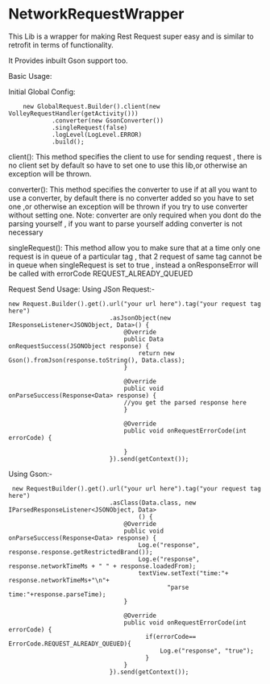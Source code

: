 # NetworkRequestWrapper
This Lib is a wrapper for making Rest Request super easy and is similar to retrofit in terms of functionality. 

It Provides inbuilt Gson support too.


Basic Usage:

Initial Global Config:

        new GlobalRequest.Builder().client(new VolleyRequestHandler(getActivity()))
                .converter(new GsonConverter())
                .singleRequest(false)
                .logLevel(LogLevel.ERROR)
                .build();

client(): This method specifies the client to use for sending request , there is no client set by default so have to set one to use this lib,or otherwise an exception will be thrown.

converter(): This method specifies the converter to use if at all you want to use a converter, by default there is no converter added so you have to set one ,or otherwise an exception will be thrown if you try to use converter without setting one.
Note: converter are only required when you dont do the parsing yourself , if you want to parse yourself adding converter is not necessary

singleRequest(): This method allow you to make sure that at a time only one request is in queue of a particular tag , that 2 request of same tag cannot be in queue when singleRequest is set to true , instead a onResponseError will be called with errorCode REQUEST_ALREADY_QUEUED

Request Send Usage:
 Using JSon Request:-
 
    new Request.Builder().get().url("your url here").tag("your request tag here")
                                .asJsonObject(new IResponseListener<JSONObject, Data>() {
                                    @Override
                                    public Data onRequestSuccess(JSONObject response) {
                                        return new Gson().fromJson(response.toString(), Data.class);
                                    }

                                    @Override
                                    public void onParseSuccess(Response<Data> response) {
                                    //you get the parsed response here
                                    }

                                    @Override
                                    public void onRequestErrorCode(int errorCode) {

                                    }
                                }).send(getContext());
                                
  Using Gson:-
  
     new RequestBuilder().get().url("your url here").tag("your request tag here")
                                .asClass(Data.class, new IParsedResponseListener<JSONObject, Data>
                                        () {
                                    @Override
                                    public void onParseSuccess(Response<Data> response) {
                                        Log.e("response", response.response.getRestrictedBrand());
                                        Log.e("response", response.networkTimeMs + " " + response.loadedFrom);
                                        textView.setText("time:"+ response.networkTimeMs+"\n"+
                                                "parse time:"+response.parseTime);
                                    }

                                    @Override
                                    public void onRequestErrorCode(int errorCode) {
                                          if(errorCode== ErrorCode.REQUEST_ALREADY_QUEUED){
                                              Log.e("response", "true");
                                          }
                                    }
                                }).send(getContext());
                      

